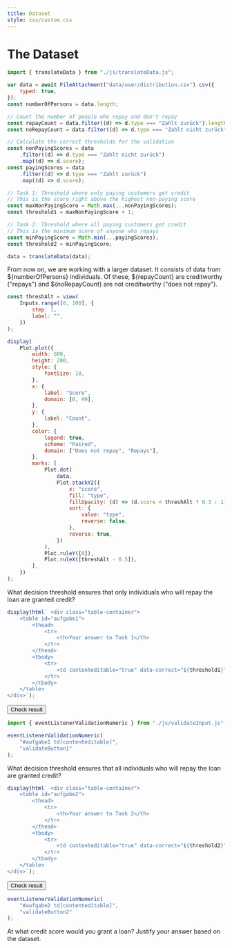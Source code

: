 ```yaml
---
title: Dataset
style: css/custom.css
---
```


# The Dataset

<!-- Include Font Awesome -->
<link href="https://cdnjs.cloudflare.com/ajax/libs/font-awesome/5.15.4/css/all.min.css" rel="stylesheet">

```js
import { translateData } from "./js/translateData.js";

var data = await FileAttachment("data/user/distribution.csv").csv({
    typed: true,
});
const numberOfPersons = data.length;

// Count the number of people who repay and don't repay
const repayCount = data.filter((d) => d.type === "Zahlt zurück").length;
const noRepayCount = data.filter((d) => d.type === "Zahlt nicht zurück").length;

// Calculate the correct thresholds for the validation
const nonPayingScores = data
    .filter((d) => d.type === "Zahlt nicht zurück")
    .map((d) => d.score);
const payingScores = data
    .filter((d) => d.type === "Zahlt zurück")
    .map((d) => d.score);

// Task 1: Threshold where only paying customers get credit
// This is the score right above the highest non-paying score
const maxNonPayingScore = Math.max(...nonPayingScores);
const threshold1 = maxNonPayingScore + 1;

// Task 2: Threshold where all paying customers get credit
// This is the minimum score of anyone who repays
const minPayingScore = Math.min(...payingScores);
const threshold2 = minPayingScore;

data = translateData(data);
```

From now on, we are working with a larger dataset. It consists of data from ${numberOfPersons} individuals. Of these, ${repayCount} are creditworthy ("repays") and ${noRepayCount} are not creditworthy ("does not repay").

```js
const threshAlt = view(
    Inputs.range([0, 100], {
        step: 1,
        label: "",
    })
);
```

```js
display(
    Plot.plot({
        width: 600,
        height: 200,
        style: {
            fontSize: 18,
        },
        x: {
            label: "Score",
            domain: [0, 99],
        },
        y: {
            label: "Count",
        },
        color: {
            legend: true,
            scheme: "Paired",
            domain: ["Does not repay", "Repays"],
        },
        marks: [
            Plot.dot(
                data,
                Plot.stackY2({
                    x: "score",
                    fill: "type",
                    fillOpacity: (d) => (d.score < threshAlt ? 0.3 : 1),
                    sort: {
                        value: "type",
                        reverse: false,
                    },
                    reverse: true,
                })
            ),
            Plot.ruleY([0]),
            Plot.ruleX([threshAlt - 0.5]),
        ],
    })
);
```

<div class="tip" label="Task 1">
What decision threshold ensures that only individuals who will repay the loan are granted credit?
</div>

```js
display(html` <div class="table-container">
    <table id="aufgabe1">
        <thead>
            <tr>
                <th>Your answer to Task 1</th>
            </tr>
        </thead>
        <tbody>
            <tr>
                <td contenteditable="true" data-correct="${threshold1}"></td>
            </tr>
        </tbody>
    </table>
</div>`);
```

<button id="validateButton1" class="btn btn-primary">Check result</button>

```js
import { eventListenerValidationNumeric } from "./js/validateInput.js";

eventListenerValidationNumeric(
    "#aufgabe1 td[contenteditable]",
    "validateButton1"
);
```

<div class="tip" label="Task 2">
What decision threshold ensures that all individuals who will repay the loan are granted credit?
</div>

```js
display(html` <div class="table-container">
    <table id="aufgabe2">
        <thead>
            <tr>
                <th>Your answer to Task 2</th>
            </tr>
        </thead>
        <tbody>
            <tr>
                <td contenteditable="true" data-correct="${threshold2}"></td>
            </tr>
        </tbody>
    </table>
</div>`);
```

<button id="validateButton2" class="btn btn-primary">Check result</button>

```js
eventListenerValidationNumeric(
    "#aufgabe2 td[contenteditable]",
    "validateButton2"
);
```

<div class="tip" label="Task 3">
   <i class="fas fa-pencil-alt"></i>
At what credit score would you grant a loan? Justify your answer based on the dataset.
</div>
